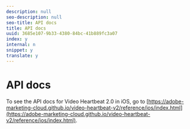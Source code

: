 ```yaml
---
description: null
seo-description: null
seo-title: API docs
title: API docs
uuid: 3685e107-9b33-4380-84bc-41b889fc3a07
index: y
internal: n
snippet: y
translate: y
---
```


# API docs

To see the API docs for Video Heartbeat 2.0 in iOS, go to [https://adobe-marketing-cloud.github.io/video-heartbeat-v2/reference/ios/index.html](https://adobe-marketing-cloud.github.io/video-heartbeat-v2/reference/ios/index.html). 
